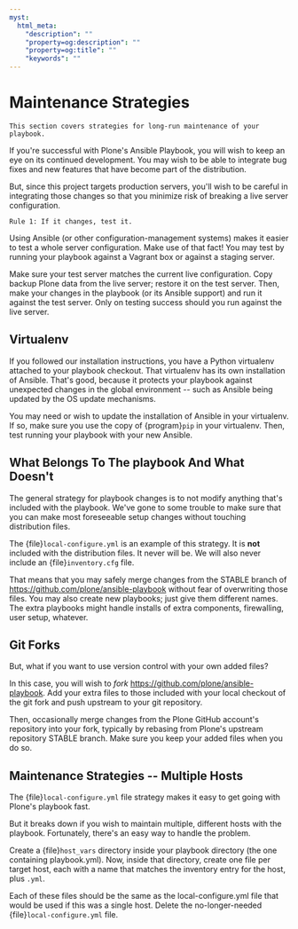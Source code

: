 ```yaml
---
myst:
  html_meta:
    "description": ""
    "property=og:description": ""
    "property=og:title": ""
    "keywords": ""
---
```


# Maintenance Strategies

```{admonition} About
This section covers strategies for long-run maintenance of your playbook.
```

If you're successful with Plone's Ansible Playbook, you will wish to keep an eye on its continued development.
You may wish to be able to integrate bug fixes and new features that have become part of the distribution.

But, since this project targets production servers, you'll wish to be careful in integrating those changes so that you minimize risk of breaking a live server configuration.

```{caution}
Rule 1: If it changes, test it.
```

Using Ansible (or other configuration-management systems) makes it easier to test a whole server configuration.
Make use of that fact!
You may test by running your playbook against a Vagrant box or against a staging server.

Make sure your test server matches the current live configuration.
Copy backup Plone data from the live server; restore it on the test server.
Then, make your changes in the playbook (or its Ansible support) and run it against the test server.
Only on testing success should you run against the live server.

## Virtualenv

If you followed our installation instructions, you have a Python virtualenv attached to your playbook checkout.
That virtualenv has its own installation of Ansible.
That's good, because it protects your playbook against unexpected changes in the global environment -- such as Ansible being updated by the OS update mechanisms.

You may need or wish to update the installation of Ansible in your virtualenv.
If so, make sure you use the copy of {program}`pip` in your virtualenv.
Then, test running your playbook with your new Ansible.

## What Belongs To The playbook And What Doesn't

The general strategy for playbook changes is to not modify anything that's included with the playbook.
We've gone to some trouble to make sure that you can make most foreseeable setup changes without touching distribution files.

The {file}`local-configure.yml` is an example of this strategy.
It is **not** included with the distribution files.
It never will be.
We will also never include an {file}`inventory.cfg` file.

That means that you may safely merge changes from the STABLE branch of <https://github.com/plone/ansible-playbook> without fear of overwriting those files.
You may also create new playbooks; just give them different names.
The extra playbooks might handle installs of extra components, firewalling, user setup, whatever.

## Git Forks

But, what if you want to use version control with your own added files?

In this case, you will wish to *fork* <https://github.com/plone/ansible-playbook>.
Add your extra files to those included with your local checkout of the git fork and push upstream to your git repository.

Then, occasionally merge changes from the Plone GitHub account's repository into your fork, typically by rebasing from Plone's upstream repository STABLE branch.
Make sure you keep your added files when you do so.

## Maintenance Strategies -- Multiple Hosts

The {file}`local-configure.yml` file strategy makes it easy to get going with Plone's playbook fast.

But it breaks down if you wish to maintain multiple, different hosts with the playbook.
Fortunately, there's an easy way to handle the problem.

Create a {file}`host_vars` directory inside your playbook directory (the one containing playbook.yml).
Now, inside that directory, create one file per target host, each with a name that matches the inventory entry for the host, plus `.yml`.

Each of these files should be the same as the local-configure.yml file that would be used if this was a single host.
Delete the no-longer-needed {file}`local-configure.yml` file.
